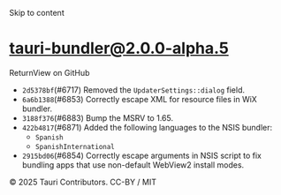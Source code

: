 Skip to content
# tauri-bundler@2.0.0-alpha.5
ReturnView on GitHub
  * `2d5378bf`(#6717) Removed the `UpdaterSettings::dialog` field.
  * `6a6b1388`(#6853) Correctly escape XML for resource files in WiX bundler.
  * `3188f376`(#6883) Bump the MSRV to 1.65.
  * `422b4817`(#6871) Added the following languages to the NSIS bundler:
    * `Spanish`
    * `SpanishInternational`
  * `2915bd06`(#6854) Correctly escape arguments in NSIS script to fix bundling apps that use non-default WebView2 install modes.


© 2025 Tauri Contributors. CC-BY / MIT

